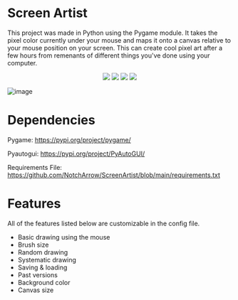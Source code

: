# Screen Artist

This project was made in Python using the Pygame module. It takes the pixel color currently under your mouse and maps it onto a canvas relative to your mouse position on your screen. This can create cool pixel art after a few hours from remenants of different things you've done using your computer.

<p align="center">
    <img src="https://sloc.xyz/github/NotchArrow/ScreenArtist/?category=blanks">
    <img src="https://sloc.xyz/github/NotchArrow/ScreenArtist/?category=code">
    <img src="https://sloc.xyz/github/NotchArrow/ScreenArtist/?category=comments">
    <img src="https://sloc.xyz/github/NotchArrow/ScreenArtist/?category=lines">
</p>

![image](https://github.com/NotchArrow/ScreenArtist/assets/149845992/72bf96f6-b58d-4634-a8c0-898cfdebd645)

# Dependencies

Pygame: https://pypi.org/project/pygame/

Pyautogui: https://pypi.org/project/PyAutoGUI/

Requirements File: https://github.com/NotchArrow/ScreenArtist/blob/main/requirements.txt

# Features

All of the features listed below are customizable in the config file.

* Basic drawing using the mouse
* Brush size
* Random drawing
* Systematic drawing
* Saving & loading
* Past versions
* Background color
* Canvas size
